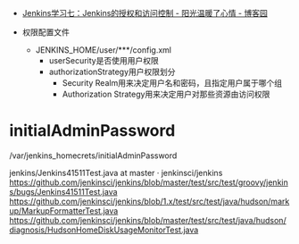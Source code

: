 

* [Jenkins学习七：Jenkins的授权和访问控制 - 阳光温暖了心情 - 博客园 ](http://www.cnblogs.com/yangxia-test/p/4368778.html)

* 权限配置文件
  * JENKINS_HOME/user/***/config.xml
    * userSecurity是否使用用户权限
    * authorizationStrategy用户权限划分
      * Security Realm用来决定用户名和密码，且指定用户属于哪个组
      * Authorization Strategy用来决定用户对那些资源由访问权限


# initialAdminPassword

/var/jenkins_homecrets/initialAdminPassword

jenkins/Jenkins41511Test.java at master · jenkinsci/jenkins https://github.com/jenkinsci/jenkins/blob/master/test/src/test/groovy/jenkins/bugs/Jenkins41511Test.java
https://github.com/jenkinsci/jenkins/blob/1.x/test/src/test/java/hudson/markup/MarkupFormatterTest.java
https://github.com/jenkinsci/jenkins/blob/master/test/src/test/java/hudson/diagnosis/HudsonHomeDiskUsageMonitorTest.java

